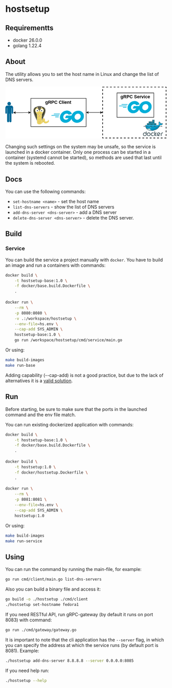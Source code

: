 # hostsetup

## Requirementts

- docker 26.0.0
- golang 1.22.4

## About

The utility allows you to set the host name in Linux and change the list of DNS servers.

![alt text](hostname.png)

Changing such settings on the system may be unsafe, so the service is launched in a docker container. Only one process can be started in a container (systemd cannot be started), so methods are used that last until the system is rebooted.

## Docs

You can use the following commands:

- `set-hostname <name>` - set the host name
- `list-dns-servers` - show the list of DNS servers
- `add-dns-server <dns-server>` - add a DNS server
- `delete-dns-server <dns-server>` - delete the DNS server.

## Build
### Service

You can build the service a project manually with `docker`. You have to build an image and run a containers with commands:

```bash
docker build \
	-t hostsetup-base:1.0 \
	-f docker/base.build.Dockerfile \
	.

docker run \
	--rm \
	-p 8080:8080 \
	-v .:/workspace/hostsetup \
	--env-file=hs.env \
	--cap-add SYS_ADMIN \
	hostsetup-base:1.0 \
	go run /workspace/hostsetup/cmd/service/main.go
```

Or using:
```bash
make build-images
make run-base
```

Adding capability (--cap-add) is not a good practice, but due to the lack of alternatives it is a [valid solution](https://github.com/moby/moby/issues/8902).


## Run
Before starting, be sure to make sure that the ports in the launched command and the env file match.

You can run existing dockerized application with commands:

```bash
docker build \
	-t hostsetup-base:1.0 \
	-f docker/base.build.Dockerfile \
	.

docker build \
	-t hostsetup:1.0 \
	-f docker/hostsetup.Dockerfile \
	.

docker run \
	--rm \
	-p 8081:8081 \
	--env-file=hs.env \
	--cap-add SYS_ADMIN \
	hostsetup:1.0
```
Or using:
```bash
make build-images
make run-service
```

## Using

You can run the command by running the main-file, for example:

```bash
go run cmd/client/main.go list-dns-servers
```

Also you can build a binary file and access it:
```bash
go build -o ./hostsetup ./cmd/client
./hostsetup set-hostname fedora1
```

If you need RESTful API, run gRPC-gateway (by default it runs on port 8083) with command:
```bash
go run ./cmd/gateway/gateway.go
```

It is important to note that the cli application has the `--server` flag, in which you can specify the address at which the service runs (by default port is 8081). Example:
```bash
./hostsetup add-dns-server 8.8.8.8 --server 0.0.0.0:8085
```

If you need help run:
```bash
./hostsetup --help
```
